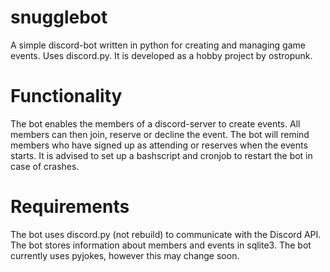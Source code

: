 # snugglebot
A simple discord-bot written in python for creating and managing game events. Uses discord.py. 
It is developed as a hobby project by ostropunk.

# Functionality
The bot enables the members of a discord-server to create events. All members can then join, reserve or decline the event. 
The bot will remind members who have signed up as attending or reserves when the events starts.
It is advised to set up a bashscript and cronjob to restart the bot in case of crashes.  

# Requirements
The bot uses discord.py (not rebuild) to communicate with the Discord API.
The bot stores information about members and events in sqlite3.
The bot currently uses pyjokes, however this may change soon.
